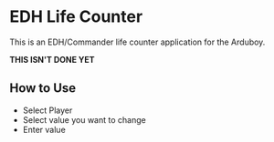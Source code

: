 # EDH Life Counter

This is an EDH/Commander life counter application for the Arduboy. 

**THIS ISN'T DONE YET**


## How to Use

  - Select Player
  - Select value you want to change
  - Enter value

